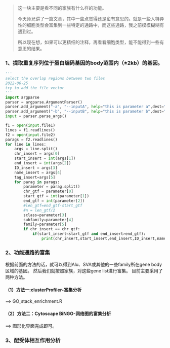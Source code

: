 > 这一块主要是看不同的家族有什么样的功能。
>
> 今天师兄讲了一篇文章，其中一些点觉得还是蛮有意思的。就是一些人特异性的细胞类型会富集到一些特定的通路中，而这些通路，我之前模模糊糊有遇到过。
>
> 所以现在想，如果可以更精细的注释，再看看细胞类型，能不能得到一些有意思的结果。

### 1、提取重复序列位于蛋白编码基因的body范围内（±2kb）的基因。

```python
'''
select the overlap regions between two files
2022-06-25
try to add the file vector
'''
import argparse
parser = argparse.ArgumentParser()
parser.add_argument("-a", "--inputA", help="this is parameter a",dest="file1",type=str,default="protein_transcript_2k.bed")
parser.add_argument("-b", "--inputB", help="this is parameter b",dest="file2",type=str,default="repeat_interest.bed")
input = parser.parse_args()

f1 = open(input.file1)
lines = f1.readlines()
f2 = open(input.file2)
parags = f2.readlines()
for line in lines:
	args = line.split()
	chr_insert = args[0]
	start_insert = int(args[1]) 
	end_insert = int(args[2])
	ID_insert = args[3]
	name_insert = args[4]
	tag_insert=args[5]
	for parag in parags:
		parameter = parag.split()
		chr_gtf = parameter[0]
		start_gtf = int(parameter[1])
		end_gtf = int(parameter[2])
		#len_gtf=end_gtf-start_gtf
		#n = len_gtf/2
		sclass=parameter[3]
		subfamily=parameter[4]
		family=parameter[5]
		if chr_insert == chr_gtf:
			if(start_insert<start_gtf and end_insert>end_gtf):
				print(chr_insert,start_insert,end_insert,ID_insert,name_insert,tag_insert,start_gtf,end_gtf,sclass,subfamily,family)
```

### 2、功能通路的富集

根据前面的方法的话，就可以得到Alu、SVA或其他的一些family所在gene body区域的基因。
然后我们就按照家族，对这些gene list进行富集。
目前主要采用了两种方法。

#### （1）方法一:clusterProfiler-富集分析

==> GO_stack_enrichment.R

#### （2）方法二：Cytoscape BiNGO-网络图的富集分析

==> 图形化界面完成即可。

### 3、配受体相互作用分析



















